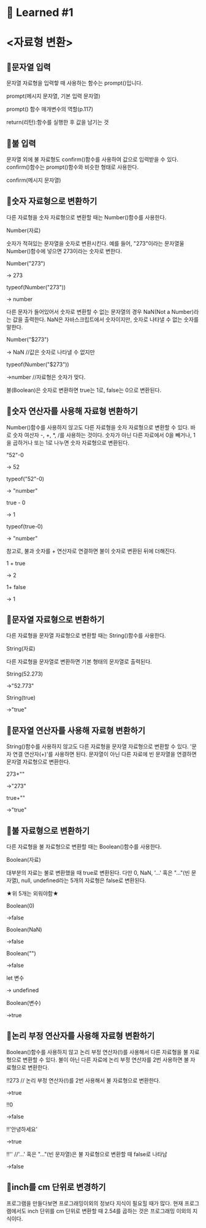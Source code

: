 # 🌟 Learned #1

# <자료형 변환>

## 🔹문자열 입력

문자열 자료형을 입력핳 때 사용하는 함수는 prompt()입니다.

prompt(메시지 문자열, 기본 입력 문자열)

prompt() 함수 매개변수의 역할(p.117)

return(리턴):함수를 실행한 후 값을 남기는 것


## 🔹불 입력

문자열 외에 불 자료형도 confirm()함수를 사용하여 값으로 입력받을 수 있다. confirm()함수는 prompt()함수와 비슷한 형태로 사용한다.

confirm(메시지 문자열)


## 🔹숫자 자료형으로 변환하기

다른 자료형을 숫자 자료형으로 변환할 때는 Number()함수를 사용한다.

Number(자료)

숫자가 적혀있는 문자열을 숫자로 변환시킨다. 예를 들어, "273"이라는 문자열울 Number()함수에 넣으면 273이라는 숫자로 변한다.

Number("273")

-> 273

typeof(Number("273"))

-> number


다른 문자가 들어있어서 숫자로 변환할 수 없는 문자열의 경우 NaN(Not a Number)라는 값을 출력한다. NaN은 자바스크립트에서 숫자이지만, 숫자로 나타낼 수 없는 숫자를 말한다.

Number("$273")

-> NaN //값은 숫자로 나타낼 수 없지만

typeof(Number("$273"))

->number //자료형은 숫자가 맞다.


불(Boolean)은 숫자로 변환하면 true는 1로, false는 0으로 변환된다.


## 🔹숫자 연산자를 사용해 자료형 변환하기

Number()함수를 사용하지 않고도 다른 자료형을 숫자 자료형으로 변환할 수 있다. 바로 숫자 여산자 -, +, *, /를 사용하는 것이다. 숫자가 아닌 다른 자료에서 0을 빼거나, 1을 곱하거나 또는 1로 나누면 숫자 자료형으로 변환된다.

"52"-0

-> 52

typeof("52"-0)

-> "number"

true - 0

-> 1

typeof(true-0)

-> "number"

참고로, 불과 숫자를 + 연산자로 연결하면 불이 숫자로 변환된 뒤에 더해진다.

1 + true

-> 2

1+ false

-> 1


## 🔹문자열 자료형으로 변환하기

다른 자료형을 문자열 자료형으로 변환할 때는 String()함수를 사용한다.

String(자료)

다른 자료형을 문자열로 변환하면 기본 형태의 문자열로 출력된다.

String(52.273)

->"52.773"

String(true)

->"true"

## 🔹문자열 연산자를 사용해 자료형 변환하기

String()함수를 사용하지 않고도 다른 자료형을 문자열 자료형으로 변환할 수 있다. '문자 연결 연산자(+)'를 사용하면 된다. 문자열이 아닌 다른 자료에 빈 문자열을 연결하면 문자열 자료형으로 변환한다.

273+""

->"273"

true+""

->"true"


## 🔹불 자료형으로 변환하기

다른 자료형을 불 자료형으로 변환할 때는 Boolean()함수를 사용한다.

Boolean(자료)

대부분의 자료는 불로 변환했을 때 true로 변환된다. 다만 0, NaN, '...' 혹은 "..."(빈 문자열), null, undefined라는 5개의 자료형은 false로 변환된다.

★위 5개는 외워야함★

Boolean(0)

->false

Boolean(NaN)

->false

Boolean("")

->false


let 변수

-> undefined

Boolean(변수)

->true


## 🔹논리 부정 연산자를 사용해 자료형 변환하기

Boolean()함수를 사용하지 않고 논리 부정 연산자(!)를 사용해서 다른 자료형을 불 자료형으로 변환할 수 있다. 불이 아닌 다른 자료에 논리 부정 연산자를 2번 사용하면 불 자료형으로 변환한다.

!!273 // 논리 부정 연산자(!)를 2번 사용해서 불 자료형으로 변환한다.

->true

!!0

->false


!!'안녕하세요'

->true

!!'' //'...' 혹은 "..."(빈 문자열)은 불 자료형으로 변환할 때 false로 나타남

->false


## 🔹inch를 cm 단위로 변경하기

프로그램을 만들다보면 프로그래밍이외의 정보다 지식이 필요힐 때가 많다. 현재 프로그램에서도 inch 단위를 cm 단위로 변환할 때 2.54를 곱하는 것은 프로그래밍 이외의 지식이다.
